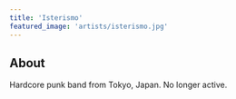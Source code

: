 ```yaml
---
title: 'Isterismo'
featured_image: 'artists/isterismo.jpg'
---
```


## About

Hardcore punk band from Tokyo, Japan. No longer active.
